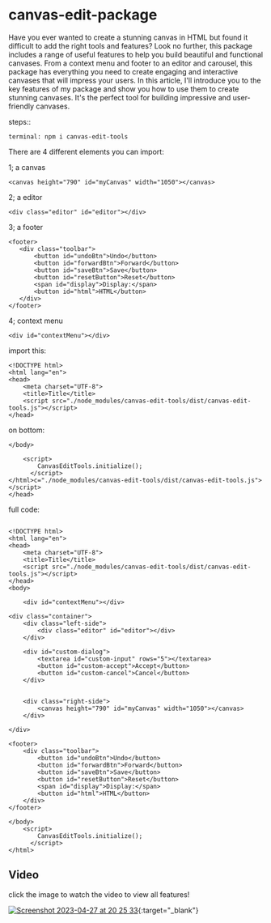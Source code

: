 # canvas-edit-package


Have you ever wanted to create a stunning canvas in HTML but found it difficult to add the right tools and features? Look no further, this package includes a range of useful features to help you build beautiful and functional canvases. From a context menu and footer to an editor and carousel, this package has everything you need to create engaging and interactive canvases that will impress your users. In this article, I'll introduce you to the key features of my package and show you how to use them to create stunning canvases. It's the perfect tool for building impressive and user-friendly canvases.

steps::

```
terminal: npm i canvas-edit-tools
```

There are 4 different elements you can import:

1; a canvas

```
<canvas height="790" id="myCanvas" width="1050"></canvas>
```

2; a editor

```
<div class="editor" id="editor"></div>
```

3; a footer


```
<footer>
   <div class="toolbar">
       <button id="undoBtn">Undo</button>
       <button id="forwardBtn">Forward</button>
       <button id="saveBtn">Save</button>
       <button id="resetButton">Reset</button>
       <span id="display">Display:</span>
       <button id="html">HTML</button>
   </div>
</footer>
```

4; context menu

```
<div id="contextMenu"></div>
```

import this:

```
<!DOCTYPE html>
<html lang="en">
<head>
    <meta charset="UTF-8">
    <title>Title</title>
    <script src="./node_modules/canvas-edit-tools/dist/canvas-edit-tools.js"></script>
</head> 
```

on bottom:

```
</body>

    <script>
        CanvasEditTools.initialize();
      </script>
</html>c="./node_modules/canvas-edit-tools/dist/canvas-edit-tools.js"></script>
</head>
```

full code:

```

<!DOCTYPE html>
<html lang="en">
<head>
    <meta charset="UTF-8">
    <title>Title</title>
    <script src="./node_modules/canvas-edit-tools/dist/canvas-edit-tools.js"></script>
</head>
<body>

    <div id="contextMenu"></div>

<div class="container">
    <div class="left-side">
        <div class="editor" id="editor"></div>
    </div>

    <div id="custom-dialog">
        <textarea id="custom-input" rows="5"></textarea>
        <button id="custom-accept">Accept</button>
        <button id="custom-cancel">Cancel</button>
    </div>


    <div class="right-side">
        <canvas height="790" id="myCanvas" width="1050"></canvas>
    </div>

</div>

<footer>
    <div class="toolbar">
        <button id="undoBtn">Undo</button>
        <button id="forwardBtn">Forward</button>
        <button id="saveBtn">Save</button>
        <button id="resetButton">Reset</button>
        <span id="display">Display:</span>
        <button id="html">HTML</button>
    </div>
</footer>

</body>
    <script>
        CanvasEditTools.initialize();
      </script>
</html>
```



## Video

click the image to watch the video to view all features!

[![Screenshot 2023-04-27 at 20 25 33](https://user-images.githubusercontent.com/105933422/234958459-791994ae-51c4-4886-9886-263d27d726a7.png)](https://youtu.be/enAGlWieTXg){:target="_blank"}
